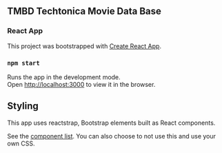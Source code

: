 ## TMBD Techtonica Movie Data Base

### React App

This project was bootstrapped with [Create React App](https://github.com/facebook/create-react-app).

### `npm start`

Runs the app in the development mode.<br />
Open [http://localhost:3000](http://localhost:3000) to view it in the browser.

## Styling

This app uses reactstrap, Bootstrap elements built as React components.

See the [component list](https://reactstrap.github.io/components/alerts/). You can also choose to not use this and use your own CSS.
